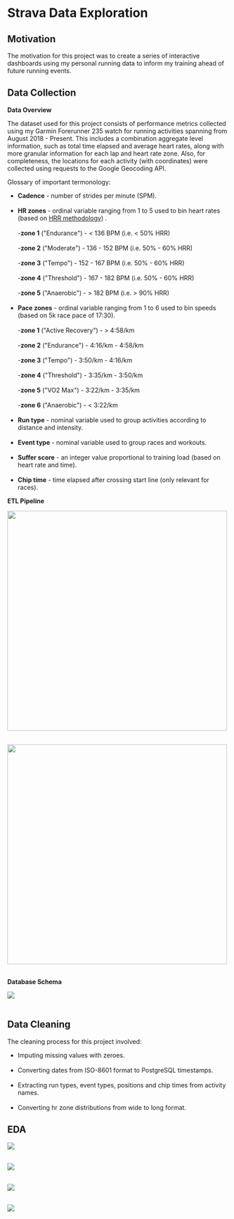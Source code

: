 # Strava Data Exploration

## Motivation

The motivation for this project was to create a series of interactive dashboards using my personal running data to inform my training ahead of future running events. 

## Data Collection

**Data Overview**

The dataset used for this project consists of performance metrics collected using my Garmin Forerunner 235 watch for running activities spanning from August 2018 - Present. This includes a combination aggregate level information, such as total time elapsed and average heart rates, along with more granular information for each lap and heart rate zone. Also, for completeness, the locations for each activity (with coordinates) were collected using requests to the Google Geocoding API. <br/> 

Glossary of important termonology:

- **Cadence** - number of strides per minute (SPM). <br/><br/>
- **HR zones** - ordinal variable ranging from 1 to 5 used to bin heart rates (based on [HRR methodology](https://fellrnr.com/wiki/Heart_Rate_Reserve))
. <br/><br/>
  -**zone 1** ("Endurance") - < 136 BPM (i.e. < 50% HRR)
<br/><br/>
  -**zone 2** ("Moderate") - 136 - 152 BPM (i.e. 50% - 60% HRR)
<br/><br/>
  -**zone 3** ("Tempo") - 152 - 167 BPM (i.e. 50% - 60% HRR)
<br/><br/>
  -**zone 4** ("Threshold") - 167 - 182 BPM (i.e. 50% - 60% HRR)
<br/><br/>
  -**zone 5** ("Anaerobic") - > 182 BPM (i.e. > 90% HRR)
<br/><br/>
- **Pace zones** - ordinal variable ranging from 1 to 6 used to bin speeds (based on 5k race pace of 17:30). 
<br/><br/>
  -**zone 1** ("Active Recovery") - > 4:58/km 
<br/><br/>
  -**zone 2** ("Endurance") - 4:16/km - 4:58/km
<br/><br/>
  -**zone 3** ("Tempo") - 3:50/km - 4:16/km
<br/><br/>
  -**zone 4** ("Threshold") - 3:35/km - 3:50/km
<br/><br/>
  -**zone 5** ("VO2 Max") - 3:22/km - 3:35/km
<br/><br/>
  -**zone 6** ("Anaerobic") - < 3:22/km 
<br/><br/>
- **Run type** - nominal variable used to group activities according to distance and intensity. <br/><br/>
- **Event type** - nominal variable used to group races and workouts. <br/><br/>
- **Suffer score** - an integer value proportional to training load (based on heart rate and time). <br/><br/>
- **Chip time** - time elapsed after crossing start line (only relevant for races). 

**ETL Pipeline**

<img src="/images/ETL_pipeline.png" width="500"/> <br/><br/>

<img src="/images/ETL_pipeline_2.png" width = "500"/> <br/><br/>

**Database Schema**

<img src="/images/database_schema.png"/> <br/><br/>

## Data Cleaning

The cleaning process for this project involved:

- Imputing missing values with zeroes. <br/><br/>
- Converting dates from ISO-8601 format to PostgreSQL timestamps. <br/><br/>
- Extracting run types, event types, positions and chip times from activity names. <br/><br/>
- Converting hr zone distributions from wide to long format.

## EDA

<img src="/images/weekly_milage.png"/> <br/><br/>

<img src="/images/running_habits.png"/> <br/><br/>

<img src="/images/running_intensity.png"/> <br/><br/>

<img src="/images/days_of_week.png"/> <br/><br/>

